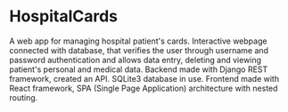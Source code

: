 # HospitalCards
A web app for managing hospital patient's cards. Interactive webpage connected with database, that verifies the user through username and password authentication and allows data entry, deleting and viewing patient's personal and medical data. 
Backend made with Django REST framework, created an API. SQLite3 database in use. 
Frontend made with React framework, SPA (Single Page Application) architecture with nested routing.
